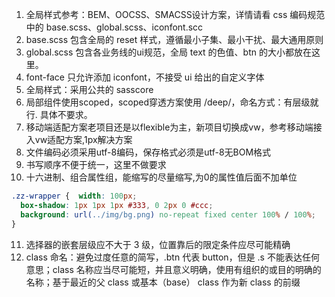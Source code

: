 1. 全局样式参考：BEM、OOCSS、SMACSS设计方案，详情请看 css 编码规范中的 base.scss、global.scss、iconfont.scc
2. base.scss 包含全局的 reset 样式，遵循最小子集、最小干扰、最大通用原则
3. global.scss 包含各业务线的ui规范，全局 text 的色值、btn 的大小都放在这里。
4. font-face 只允许添加 iconfont，不接受 ui 给出的自定义字体
5. 全局样式：采用公共的 sasscore
6. 局部组件使用scoped，scoped穿透方案使用 /deep/，命名方式：有层级就行. 具体不要求。
7. 移动端适配方案老项目还是以flexible为主，新项目切换成vw，参考移动端接入vw适配方案,1px解决方案
8. 文件编码必须采用utf-8编码，保存格式必须是utf-8无BOM格式
9. 书写顺序不便于统一，这里不做要求
10. 十六进制、组合属性组，能缩写的尽量缩写,为0的属性值后面不加单位

```css
.zz-wrapper {  width: 100px;
  box-shadow: 1px 1px 1px #333, 0 2px 0 #ccc;
  background: url(../img/bg.png) no-repeat fixed center 100% / 100%;
}
```

11. 选择器的嵌套层级应不大于 3 级，位置靠后的限定条件应尽可能精确
12. class 命名：避免过度任意的简写，.btn 代表 button，但是 .s 不能表达任何意思；class 名称应当尽可能短，并且意义明确，使用有组织的或目的明确的名称；基于最近的父 class 或基本（base） class 作为新 class 的前缀